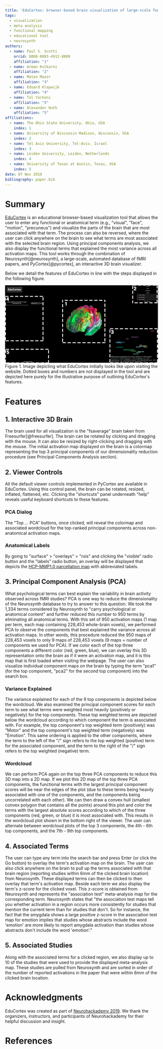 ```yaml
---
title: 'EduCortex: browser-based brain visualization of large-scale functional maps'
tags:
  - visualization
  - meta analysis
  - functional mapping
  - educational tool
  - neurosynth
authors:
  - name: Paul S. Scotti
    orcid: 0000-0003-4912-8809
    affiliation: "1"
  - name: Arman Kulkarni
    affiliation: "2"
  - name: Matan Mazor
    affiliation: "3"
  - name: Eduard Klapwijk
    affiliation: "4"
  - name: Tal Yarkoni
    affiliation: "5"
  - name: Alexander Huth
    affiliation: "5"
affiliations:
  - name: The Ohio State University, Ohio, USA
    index: 1
  - name: University of Wisconsin-Madison, Wisconsin, USA
    index: 2
  - name: Tel Aviv University, Tel-Aviv, Israel
    index: 3
  - name: Leiden University, Leiden, Netherlands
    index: 4
  - name: University of Texas at Austin, Texas, USA
    index: 5
date: 07 Nov 2019
bibliography: paper.bib
---
```


# Summary
[EduCortex](paulscotti.github.io/educortex) is an educational browser-based visualization tool that allows the user to enter any functional or anatomical term (e.g., "visual", "face", "motion", "precuneus") and visualize the parts of the brain that are most associated with that term. The process can also be reversed, where the user can click anywhere on the brain to see what terms are most associated with the selected brain region. Using principal components analysis, we also display the functional terms that explained the most variance across all activation maps. This tool works through the combination of Neurosynth[@neurosynth], a large-scale, automated database of fMRI papers, and PyCortex[@pycortex], an interactive 3D brain visualizer.

Below we detail the features of EduCortex in line with the steps displayed in the following figure.

![EduCortex Diagram](figure1.png) Figure 1. Image depicting what EduCortex initially looks like upon visiting the website. Dotted boxes and numbers are not displayed in the tool and are depicted here purely for the illustrative purpose of outlining EduCortex's features.

# Features
## 1. Interactive 3D Brain
The brain used for all visualization is the "fsaverage" brain taken from Freesurfer[@freesurfer]. The brain can be rotated by clicking and dragging with the mouse. It can also be resized by right-clicking and dragging with the mouse. The initial activation map displayed on the brain is a colormap representing the top 3 principal components of our dimensionality reduction procedure (see Principal Components Analysis section). 

## 2. Viewer Controls
All the default viewer controls implemented in PyCortex are available in EduCortex. Using this control panel, the brain can be rotated, resized, inflated, flattened, etc. Clicking the "shortcuts" panel underneath "help" reveals useful keyboard shortcuts to these features.

### PCA Dialog
The "Top ... PCA" buttons, once clicked, will reveal the colormap and associated wordcloud for the top-ranked principal components across non-anatomical activation maps.

### Anatomical Labels
By going to "surface" > "overlays" > "rois" and clicking the "visible" radio button and the "labels" radio button, an overlay will be displayed that depicts the [HCP-MMP1.0 parcellation map](https://figshare.com/articles/HCP-MMP1_0_projected_on_fsaverage/3498446/2) with abbreviated labels.

## 3. Principal Component Analysis (PCA)
What psychological terms can best explain the variability in brain activity observed across fMRI studies? PCA is one way to reduce the dimensionality of the Neurosynth database to try to answer to this question. We took the 1,334 terms considered by Neurosynth to "carry psychological or anatomical content" and further reduced this number to 950 terms by eliminating all anatomical terms. With this set of 950 activation maps (1 map per term, each map containing 228,453 whole-brain voxels), we performed PCA to observe the components that best explained the variance across all activation maps. In other words, this procedure reduced the 950 maps of 228,453 voxels to only 9 maps of 228,453 voxels (9 maps = number of components we used for PCA). If we color each of the top three components a different color (red, green, blue), we can overlay this 3D representation onto the brain as if it were an activation map, and it is this map that is first loaded when visiting the webpage. The user can also visualize individual component maps on the brain by typing the term "pca1" (for the top component, "pca2" for the second top component) into the search box.

### Variance Explained
The variance explained for each of the 9 top components is depicted below the wordcloud. We also examined the principal component scores for each term to see what terms were weighted most heavily (positively or negatively) for the top components. These top weighted terms are depicted below the wordcloud according to which component the term is associated with. For example, the top component's top weighted term (positively) was "Motor" and the top component's top weighted term (negatively) was "Emotion". This same ordering is applied to the other components, where the term to the left of the "/" sign refers to the top weighted (positive) term for the associated component, and the term to the right of the "/" sign refers to the top weighted (negative) term.

### Wordcloud
We can perform PCA again on the top three PCA components to reduce this 3D map into a 2D map. If we plot this 2D map of the top three PCA components, the functional terms with the largest principal component scores will be near the edges of the plot (due to these terms being heavily associated with one of the components, and the components being uncorrelated with each other). We can then draw a convex hull (smallest convex polygon that contains all the points) around this plot and color the terms with the largest absolute scores according to which of the three components (red, green, or blue) it is most associated with. This results in the wordcloud plot shown in the bottom right of the viewer. The user can alternate between wordcloud plots of the top 3 components, the 4th - 6th top components, and the 7th - 9th top components. 

## 4. Associated Terms
The user can type any term into the search bar and press Enter (or click the Go button) to overlay the term's activation map on the brain. The user can also click anywhere on the brain to pull up the terms associated with that brain region (reporting studies within 6mm of the clicked brain location) from Neurosynth. These displayed terms can then be clicked to then overlay that term's activation map. Beside each term we also display the term's z-score for the clicked voxel. This z-score is obtained from Neurosynth and represents the "association test" meta-analysis map for the corresponding term. Neurosynth states that "the association test maps tell you whether activation in a region occurs more consistently for studies that mention the current term than for studies that don't. So for instance, the fact that the amygdala shows a large positive z-score in the association test map for emotion implies that studies whose abstracts include the word 'emotion' are more likely to report amygdala activation than studies whose abstracts don't include the word 'emotion'."

## 5. Associated Studies
Along with the associated terms for a clicked region, we also display up to 10 of the studies that were used to provide the displayed meta-analysis map. These studies are pulled from Neurosynth and are sorted in order of the number of reported activations in the paper that were within 6mm of the clicked brain location.

# Acknowledgments
EduCortex was created as part of [Neurohackademy 2019](https://neurohackademy.org/). We thank the organizers, instructors, and participants of Neurohackademy for their helpful discussion and insight.

# References
